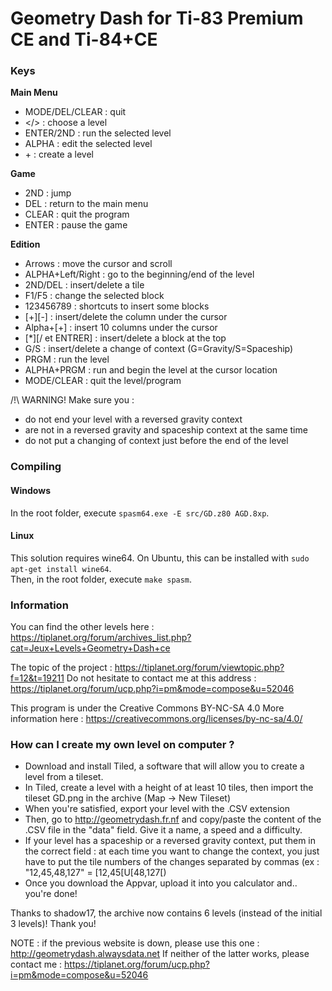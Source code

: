 # Geometry Dash for Ti-83 Premium CE and Ti-84+CE

### Keys
__Main Menu__
- MODE/DEL/CLEAR : quit
- </> : choose a level
- ENTER/2ND : run the selected level
- ALPHA : edit the selected level
- \+ : create a level

__Game__
- 2ND : jump
- DEL : return to the main menu
- CLEAR : quit the program
- ENTER : pause the game

__Edition__
- Arrows : move the cursor and scroll
- ALPHA+Left/Right : go to the beginning/end of the level
- 2ND/DEL : insert/delete a tile
- F1/F5 : change the selected block
- 123456789 : shortcuts to insert some blocks
- [+][-] : insert/delete the column under the cursor
- Alpha+[+] : insert 10 columns under the cursor
- [*][/ et ENTRER] : insert/delete a block at the top
- G/S : insert/delete a change of context (G=Gravity/S=Spaceship)
- PRGM : run the level
- ALPHA+PRGM : run and begin the level at the cursor location
- MODE/CLEAR : quit the level/program

/!\ WARNING! Make sure you :
- do not end your level with a reversed gravity context
- are not in a reversed gravity and spaceship context at the same time
- do not put a changing of context just before the end of the level


### Compiling
#### Windows
In the root folder, execute `spasm64.exe -E src/GD.z80 AGD.8xp`.

#### Linux
This solution requires wine64. On Ubuntu, this can be installed with `sudo apt-get install wine64`.  
Then, in the root folder, execute `make spasm`.


### Information
You can find the other levels here : https://tiplanet.org/forum/archives_list.php?cat=Jeux+Levels+Geometry+Dash+ce

The topic of the project :
https://tiplanet.org/forum/viewtopic.php?f=12&t=19211
Do not hesitate to contact me at this address :
https://tiplanet.org/forum/ucp.php?i=pm&mode=compose&u=52046

This program is under the Creative Commons BY-NC-SA 4.0
More information here : https://creativecommons.org/licenses/by-nc-sa/4.0/
 

### How can I create my own level on computer ?
- Download and install Tiled, a software that will allow you to create a level from a tileset.
- In Tiled, create a level with a height of at least 10 tiles, then import the tileset GD.png in the archive (Map -> New Tileset)
- When you're satisfied, export your level with the .CSV extension
- Then, go to http://geometrydash.fr.nf and copy/paste the content of the .CSV file in the "data" field. Give it a name, a speed and a difficulty. 
- If your level has a spaceship or a reversed gravity context, put them in the correct field : at each time you want to change the context, you just have to put the tile numbers of the changes separated by commas (ex : "12,45,48,127" = [12,45[U[48,127[)
- Once you download the Appvar, upload it into you calculator and.. you're done!


Thanks to shadow17, the archive now contains 6 levels (instead of the initial 3 levels)! Thank you!


NOTE : if the previous website is down, please use this one : http://geometrydash.alwaysdata.net
If neither of the latter works, please contact me : https://tiplanet.org/forum/ucp.php?i=pm&mode=compose&u=52046
